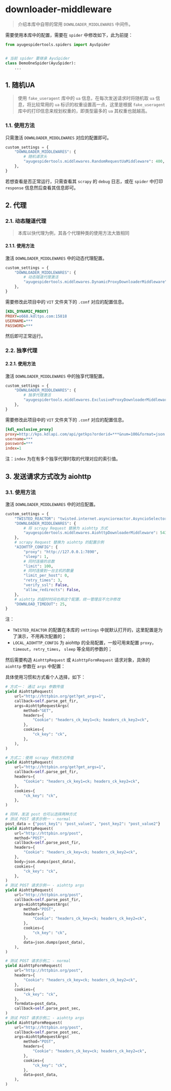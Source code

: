 # downloader-middleware

> 介绍本库中自带的常用 `DOWNLOADER_MIDDLEWARES` 中间件。

需要使用本库中的配置，需要在 `spider` 中修改如下，此为前提：

```python
from ayugespidertools.spiders import AyuSpider


# 当前 spider 要继承 AyuSpider
class DemoOneSpider(AyuSpider):
    ...
```

## 1. 随机UA

> 使用 `fake_useragent` 库中的 `ua` 信息，在每次发送请求时将随机取 `ua` 信息，将比较常用的 `ua` 标识的权重设置高一点，这里是根据 `fake_useragent` 库中的打印信息来规划权重的，即类型最多的 `ua` 其权重也就越高。

### 1.1. 使用方法

只需激活 `DOWNLOADER_MIDDLEWARES` 对应的配置即可。

```python
custom_settings = {
    "DOWNLOADER_MIDDLEWARES": {
        # 随机请求头
        "ayugespidertools.middlewares.RandomRequestUaMiddleware": 400,
    },
}
```

若想查看是否正常运行，只需查看其 `scrapy` 的 `debug` 日志，或在 `spider` 中打印 `response` 信息然后查看其信息即可。

## 2. 代理

### 2.1. 动态隧道代理

> 本库以快代理为例，其各个代理种类的使用方法大致相同

#### 2.1.1. 使用方法

激活 `DOWNLOADER_MIDDLEWARES` 中的动态代理配置。

```python
custom_settings = {
    "DOWNLOADER_MIDDLEWARES": {
        # 动态隧道代理激活
        "ayugespidertools.middlewares.DynamicProxyDownloaderMiddleware": 125,
    },
}
```

需要修改此项目中的 `VIT` 文件夹下的 `.conf` 对应的配置信息。

```ini
[KDL_DYNAMIC_PROXY]
PROXY=o668.kdltps.com:15818
USERNAME=***
PASSWORD=***
```

然后即可正常运行。

### 2.2. 独享代理

#### 2.2.1. 使用方法

激活 `DOWNLOADER_MIDDLEWARES` 中的独享代理配置。

```python
custom_settings = {
    "DOWNLOADER_MIDDLEWARES": {
        # 独享代理激活
        "ayugespidertools.middlewares.ExclusiveProxyDownloaderMiddleware": 125,
    },
}
```

需要修改此项目中的 `VIT` 文件夹下的 `.conf` 对应的配置信息。

```ini
[kdl_exclusive_proxy]
proxy=http://kps.kdlapi.com/api/getkps?orderid=***&num=100&format=json
username=***
password=***
index=1
```

注：`index` 为在有多个独享代理时取的代理对应的索引值。

## 3. 发送请求方式改为 aiohttp

### 3.1. 使用方法

激活 `DOWNLOADER_MIDDLEWARES` 中的对应配置。

```python
custom_settings = {
    "TWISTED_REACTOR": "twisted.internet.asyncioreactor.AsyncioSelectorReactor",
    "DOWNLOADER_MIDDLEWARES": {
        # 将 scrapy Request 替换为 aiohttp 方式
        "ayugespidertools.middlewares.AiohttpDownloaderMiddleware": 543,
    },
    # scrapy Request 替换为 aiohttp 的配置示例
    "AIOHTTP_CONFIG": {
        "proxy": "http://127.0.0.1:7890",
        "sleep": 1,
        # 同时连接的总数
        "limit": 100,
        # 同时连接到一台主机的数量
        "limit_per_host": 0,
        "retry_times": 3,
        "verify_ssl": False,
        "allow_redirects": False,
    },
    # aiohttp 的超时时间也用这个配置，统一管理且不允许修改
    "DOWNLOAD_TIMEOUT": 25,
}
```

注：

- `TWISTED_REACTOR` 的配置在本库的 `settings` 中就默认打开的，这里配置是为了演示，不用再次配置的；
- `LOCAL_AIOHTTP_CONFIG` 为 aiohttp 的全局配置，一般可用来配置 `proxy`，`timeout`，`retry_times`， `sleep` 等全局的参数的；

然后需要构造 `AiohttpRequest` 或 `AiohttpFormRequest` 请求对象，具体的 `aiohttp` 参数在 `args` 中配置：

具体使用习惯和方式看个人选择，如下：

```python
# 方式一： 通过 args 参数传值
yield AiohttpRequest(
    url="http://httpbin.org/get?get_args=1",
    callback=self.parse_get_fir,
    args=AiohttpRequestArgs(
        method="GET",
        headers={
            "Cookie": "headers_ck_key1=ck; headers_ck_key2=ck",
        },
        cookies={
            "ck_key": "ck",
        },
    ),
)

# 方式二：使用 scrapy 传统方式传值
yield AiohttpRequest(
    url="http://httpbin.org/get?get_args=1",
    callback=self.parse_get_fir,
    headers={
        "Cookie": "headers_ck_key1=ck; headers_ck_key2=ck",
    },
    cookies={
        "ck_key": "ck",
    },
)

# 同样，发送 post 也可以选择两种方式
# 测试 POST 请求示例一 - normal
post_data = {"post_key1": "post_value1", "post_key2": "post_value2"}
yield AiohttpRequest(
    url="http://httpbin.org/post",
    method="POST",
    callback=self.parse_post_fir,
    headers={
        "Cookie": "headers_ck_key=ck; headers_ck_key2=ck",
    },
    body=json.dumps(post_data),
    cookies={
        "ck_key": "ck",
    },
)
# 测试 POST 请求示例一 - aiohttp args
yield AiohttpRequest(
    url="http://httpbin.org/post",
    callback=self.parse_post_fir,
    args=AiohttpRequestArgs(
        method="POST",
        headers={
            "Cookie": "headers_ck_key=ck; headers_ck_key2=ck",
        },
        cookies={
            "ck_key": "ck",
        },
        data=json.dumps(post_data),
    ),
)

# 测试 POST 请求示例二 - normal
yield AiohttpFormRequest(
    url="http://httpbin.org/post",
    headers={
        "Cookie": "headers_ck_key=ck; headers_ck_key2=ck",
    },
    cookies={
        "ck_key": "ck",
    },
    formdata=post_data,
    callback=self.parse_post_sec,
)
# 测试 POST 请求示例二 - aiohttp args
yield AiohttpFormRequest(
    url="http://httpbin.org/post",
    callback=self.parse_post_sec,
    args=AiohttpRequestArgs(
        method="POST",
        headers={
            "Cookie": "headers_ck_key=ck; headers_ck_key2=ck",
        },
        cookies={
            "ck_key": "ck",
        },
        data=post_data,
    ),
)
```
